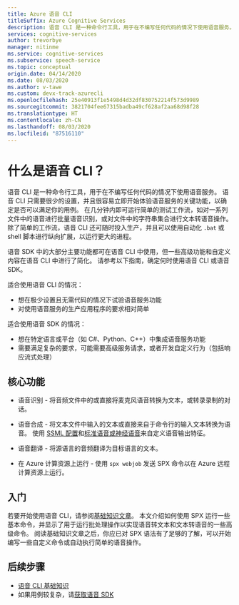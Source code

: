 ```yaml
---
title: Azure 语音 CLI
titleSuffix: Azure Cognitive Services
description: 语音 CLI 是一种命令行工具，用于在不编写任何代码的情况下使用语音服务。 语音 CLI 只需要很少的设置，你能够快速开始就语音服务的关键功能进行试验，来确定其是否可以满足你的用例。
services: cognitive-services
author: trevorbye
manager: nitinme
ms.service: cognitive-services
ms.subservice: speech-service
ms.topic: conceptual
origin.date: 04/14/2020
ms.date: 08/03/2020
ms.author: v-tawe
ms.custom: devx-track-azurecli
ms.openlocfilehash: 25e40913f1e5498d4d32df830752214f573d9989
ms.sourcegitcommit: 3821704fee67315badba49cf628af2aa68d98f28
ms.translationtype: HT
ms.contentlocale: zh-CN
ms.lasthandoff: 08/03/2020
ms.locfileid: "87516110"
---
```

# <a name="what-is-the-speech-cli"></a>什么是语音 CLI？

语音 CLI 是一种命令行工具，用于在不编写任何代码的情况下使用语音服务。 语音 CLI 只需要很少的设置，并且很容易立即开始体验语音服务的关键功能，以确定是否可以满足你的用例。 在几分钟内即可运行简单的测试工作流，如对一系列文件中的语音进行批量语音识别，或对文件中的字符串集合进行文本转语音操作。 除了简单的工作流，语音 CLI 还可随时投入生产，并且可以使用自动化 `.bat` 或 shell 脚本进行纵向扩展，以运行更大的进程。

语音 SDK 中的大部分主要功能都可在语音 CLI 中使用，但一些高级功能和自定义内容在语音 CLI 中进行了简化。 请参考以下指南，确定何时使用语音 CLI 或语音 SDK。

适合使用语音 CLI 的情况：
* 想在极少设置且无需代码的情况下试验语音服务功能
* 对使用语音服务的生产应用程序的要求相对简单

适合使用语音 SDK 的情况：
* 想在特定语言或平台（如 C#、Python、C++）中集成语音服务功能
* 需要满足复杂的要求，可能需要高级服务请求，或者开发自定义行为（包括响应流式处理）

## <a name="core-features"></a>核心功能

* 语音识别 - 将音频文件中的或直接将麦克风语音转换为文本，或转录录制的对话。

* 语音合成 - 将文本文件中输入的文本或直接来自于命令行的输入文本转换为语音。 使用 [SSML 配置](speech-synthesis-markup.md)和[标准语音或神经语音](speech-synthesis-markup.md#standard-and-neural-voices)来自定义语音输出特征。

* 语音翻译 - 将源语言的音频翻译为目标语言的文本。

* 在 Azure 计算资源上运行 - 使用 `spx webjob` 发送 SPX 命令以在 Azure 远程计算资源上运行。

## <a name="get-started"></a>入门

若要开始使用语音 CLI，请参阅[基础知识文章](spx-basics.md)。 本文介绍如何使用 SPX 运行一些基本命令，并显示了用于运行批处理操作以实现语音转文本和文本转语音的一些高级命令。 阅读基础知识文章之后，你应已对 SPX 语法有了足够的了解，可以开始编写一些自定义命令或自动执行简单的语音操作。

## <a name="next-steps"></a>后续步骤

- [语音 CLI 基础知识](spx-basics.md)
- 如果用例较复杂，请[获取语音 SDK](speech-sdk.md)
